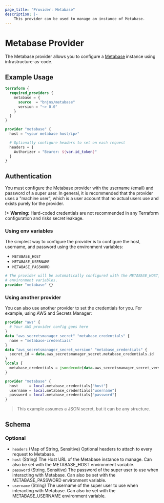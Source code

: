```yaml
---
page_title: "Provider: Metabase"
description: |-
    This provider can be used to manage an instance of Metabase.
---
```


# Metabase Provider

The Metabase provider allows you to configure a [Metabase](https://www.metabase.com/) instance using
infrastructure-as-code.

## Example Usage

```terraform
terraform {
  required_providers {
    metabase = {
      source  = "bnjns/metabase"
      version = "~> 0.0"
    }
  }
}

provider "metabase" {
  host = "<your metabase host/ip>"

  # Optionally configure headers to set on each request
  headers = {
    Authorizer = "Bearer: ${var.id_token}"
  }
}
```

## Authentication

You must configure the Metabase provider with the username (email) and password of a super user. In general, it is
recommended that the provider uses a "machine user", which is a user account that no actual users use and exists purely
for the provider.

!> **Warning:** Hard-coded credentials are not recommended in any Terraform configuration and risks secret leakage.

### Using env variables

The simplest way to configure the provider is to configure the host, username, and password using the environment variables:

- `METABASE_HOST`
- `METABASE_USERNAME`
- `METABASE_PASSWORD`

```terraform
# The provider will be automatically configured with the METABASE_HOST, METABASE_USERNAME and METABASE_PASSWORD
# environment variables.
provider "metabase" {}
```

### Using another provider

You can also use another provider to set the credentials for you. For example, using AWS and Secrets Manager:

```terraform
provider "aws" {
  # Your AWS provider config goes here
}
data "aws_secretsmanager_secret" "metabase_credentials" {
  name = "metabase-credentials"
}
data "aws_secretsmanager_secret_version" "metabase_credentials" {
  secret_id = data.aws_secretsmanager_secret.metabase_credentials.id
}
locals {
  metabase_credentials = jsondecode(data.aws_secretsmanager_secret_version.metabase_credentials.secret_string)
}

provider "metabase" {
  host     = local.metabase_credentials["host"]
  username = local.metabase_credentials["username"]
  password = local.metabase_credentials["password"]
}
```

> This example assumes a JSON secret, but it can be any structure.

<!-- schema generated by tfplugindocs -->
## Schema

### Optional

- `headers` (Map of String, Sensitive) Optional headers to attach to every request to Metabase.
- `host` (String) The Host URL of the Metabase instance to manage. Can also be set with the METABASE_HOST environment variable.
- `password` (String, Sensitive) The password of the super user to use when interacting with Metabase. Can also be set with the METABASE_PASSWORD environment variable.
- `username` (String) The username of the super user to use when interacting with Metabase. Can also be set with the METABASE_USERNAME environment variable.

